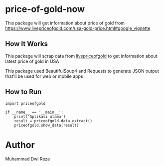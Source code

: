 # price-of-gold-now
This package will get information about price of gold from https://www.livepriceofgold.com/usa-gold-price.html#google_vignette

## How It Works
This package will scrap data from [livepriceofgold](https://www.livepriceofgold.com/usa-gold-price.html) to get information about latest price of gold in USA

This package used BeautifulSoup4 and Requests to generate JSON output that'll be used for web or mobile apps

## How to Run
```
import priceofgold

if __name__ == '__main__':
    print('Aplikasi utama')
    result = priceofgold.data_extract()
    priceofgold.show_data(result)
```

# Author
Muhammad Dwi Reza